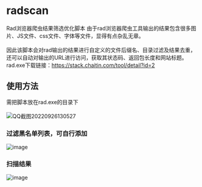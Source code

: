 # radscan
Rad浏览器爬虫结果筛选优化脚本
由于rad浏览器爬虫工具输出的结果包含很多图片、JS文件、css文件、字体等文件，显得有点杂乱无章。</br></br>
因此该脚本会对rad输出的结果进行自定义的文件后缀名、目录过滤及结果去重，还可以自动对输出的URL进行访问，获取其状态码、返回包长度和网站标题。</br>
rad.exe下载链接：https://stack.chaitin.com/tool/detail?id=2
## 使用方法
需把脚本放在rad.exe的目录下</br></br>
![QQ截图20220926130527](https://user-images.githubusercontent.com/62537001/192197769-d315f810-452a-46f7-b4fe-653aa6b7f375.png)
### 过滤黑名单列表，可自行添加
![image](https://user-images.githubusercontent.com/62537001/192198217-1f812aee-d6c1-4355-9e4c-b3d53e081d01.png)
### 扫描结果
![image](https://user-images.githubusercontent.com/62537001/192198667-39d0a6b8-0df4-4cc4-954e-c4cd5e372cea.png)
